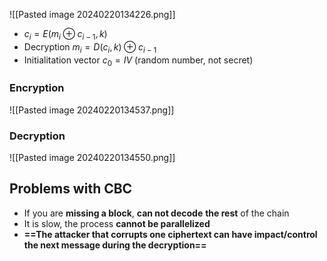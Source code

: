 ![[Pasted image 20240220134226.png]]

- $c_i=E(m_i⊕c_{i-1},k)$
- Decryption $m_i=D(c_i,k)⊕c_{i-1}$
- Initialitation vector $c_0=IV$ (random number, not secret)

### Encryption
![[Pasted image 20240220134537.png]]
### Decryption
![[Pasted image 20240220134550.png]]
## Problems with CBC
- If you are **missing a block**, **can not decode** **the rest** of the chain
- It is slow, the process **cannot be parallelized**
- **==The attacker that corrupts one ciphertext can have impact/control the next message during the decryption==**
